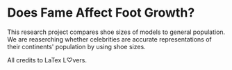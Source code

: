# Does Fame Affect Foot Growth? 
This research project compares shoe sizes of models to general population. We are reaserching whether celebrities are accurate representations of their continents' population by using shoe sizes. 

All credits to LaTex L♡vers.
